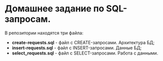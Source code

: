 # Домашнее задание по SQL-запросам.

В репозитории находятся три файла:

* __create-requests.sql__ - файл с CREATE-запросами. Архитектура БД;
* __insert-requests.sql__ - файл с INSERT-запросами. Данные БД;
* __select_requests.sql__ - файл с SELECT-запросами. Работа с данными.